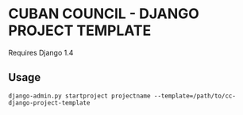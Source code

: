 CUBAN COUNCIL - DJANGO PROJECT TEMPLATE
=============

Requires Django 1.4

Usage
-------------

    django-admin.py startproject projectname --template=/path/to/cc-django-project-template